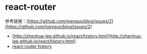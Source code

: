 # react-router

参考链接：[https://github.com/joeyguo/blog/issues/2](https://github.com/joeyguo/blog/issues/2)

- [http://zhenhua-lee.github.io/react/history.html](http://zhenhua-lee.github.io/react/history.html)
- [react-router history](https://zhenhua-lee.github.io/react/history.html)